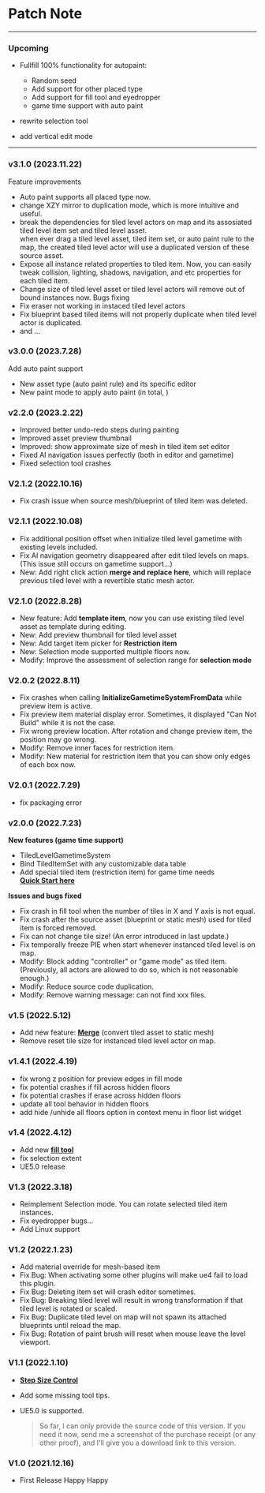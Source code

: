 # Patch Note
---

### Upcoming 

- Fullfill 100% functionality for autopaint:
  - Random seed
  - Add support for other placed type
  - Add support for fill tool and eyedropper
  - game time support with auto paint

- rewrite selection tool
- add vertical edit mode



---
### v3.1.0 (2023.11.22)
Feature improvements
- Auto paint supports all placed type now.
- change XZY mirror to duplication mode, which is more intuitive and useful.
- break the dependencies for tiled level actors on map and its assosiated tiled level item set and tiled level asset.<br/>
    when ever drag a tiled level asset, tiled item set, or auto paint rule to the map, the created tiled level actor will use a duplicated version of these source asset.
- Expose all instance related properties to tiled item. Now, you can easily tweak collision, lighting, shadows, navigation, and etc properties for each tiled item.
- Change size of tiled level asset or tiled level actors will remove out of bound instances now.
Bugs fixing
- Fix eraser not working in instaced tiled level actors
- Fix blueprint based tiled items will not properly duplicate when tiled level actor is duplicated.
- and ...



### v3.0.0 (2023.7.28)
Add auto paint support
- New asset type (auto paint rule) and its specific editor
- New paint mode to apply auto paint
(in total, )


### v2.2.0 (2023.2.22)
- Improved better undo-redo steps during painting
- Improved asset preview thumbnail
- Improved: show approximate size of mesh in tiled item set editor
- Fixed AI navigation issues perfectly (both in editor and gametime)
- Fixed selection tool crashes 


### V2.1.2 (2022.10.16)
- Fix crash issue when source mesh/blueprint of tiled item was deleted.


### V2.1.1 (2022.10.08)
- Fix additional position offset when initialize tiled level gametime with existing levels included.
- Fix AI navigation geometry disappeared after edit tiled levels on maps. (This issue still occurs on gametime support...)
- New: Add right click action **merge and replace here**, which will replace previous tiled level with a revertible static mesh actor.


### V2.1.0 (2022.8.28)
- New feature: Add **template item**, now you can use existing tiled level asset as template during editing.
- New: Add preview thumbnail for tiled level asset
- New: Add target item picker for **Restriction item**
- New: Selection mode supported multiple floors now.
- Modify: Improve the assessment of selection range for **selection mode** 


### V2.0.2 (2022.8.11)
- Fix crashes when calling **InitializeGametimeSystemFromData** while preview item is active.
- Fix preview item material display error. Sometimes, it displayed "Can Not Build" while it is not the case.
- Fix wrong preview location. After rotation and change preview item, the position may go wrong.
- Modify: Remove inner faces for restriction item.
- Modify: New material for restriction item that you can show only edges of each box now.

### V2.0.1 (2022.7.29)
- fix packaging error

### v2.0.0 (2022.7.23)
**New features (game time support)**
- TiledLevelGametimeSystem
- Bind TiledItemSet with any customizable data table
- Add special tiled item (restriction item) for game time needs
<br>[**Quick Start here**](GameTime/QuickStart)


**Issues and bugs fixed**
- Fix crash in fill tool when the number of tiles in X and Y axis is not equal.
- Fix crash after the source asset (blueprint or static mesh) used for tiled item is forced removed.
- Fix can not change tile size! (An error introduced in last update.)
- Fix temporally freeze PIE when start whenever instanced tiled level is on map.
- Modify: Block adding "controller" or "game mode" as tiled item. (Previously, all actors are allowed to do so, which is not reasonable enough.)
- Modify: Reduce source code duplication.
- Modify: Remove warning message: can not find xxx files.




### v1.5 (2022.5.12)
- Add new feature: [**Merge**](Guide/WorkFlow?id=merge-tiled-level) (convert tiled asset to static mesh)
- Remove reset tile size for instanced tiled level actor on map.

### v1.4.1 (2022.4.19)
- fix wrong z position for preview edges in fill mode
- fix potential crashes if fill across hidden floors
- fix potential crashes if erase across hidden floors
- update all tool behavior in hidden floors
- add hide /unhide all floors option in context menu in floor list widget

### v1.4 (2022.4.12)
- Add new [**fill tool**](Guide/TiledLevelEditTools?id=fill)
- fix selection extent
- UE5.0 release

### V1.3 (2022.3.18)

- Reimplement Selection mode. You can rotate selected tiled item instances.
- Fix eyedropper bugs...
- Add Linux support

### V1.2 (2022.1.23)

- Add material override for mesh-based item
- Fix Bug: When activating some other plugins will make ue4 fail to load this plugin.
- Fix Bug: Deleting item set will crash editor sometimes.
- Fix Bug: Breaking tiled level will result in wrong transformation if that tiled level is rotated or scaled.
- Fix Bug: Duplicate tiled level on map will not spawn its attached blueprints until reload the map.
- Fix Bug: Rotation of paint brush will reset when mouse leave the level viewport.

### V1.1 (2022.1.10)

- [**Step Size Control**](Guide/TiledLevelEditTools?id=step-control)
- Add some missing tool tips.
- UE5.0 is supported.

  > So far, I can only provide the source code of this version. If you need it now, send me a screenshot of the purchase receipt (or any other proof), and I'll give you a download link to this version.

### V1.0 (2021.12.16)

- First Release  Happy Happy

